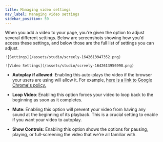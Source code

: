 ```yaml
---
title: Managing video settings
nav_label: Managing video settings
sidebar_position: 50
---
```


When you add a video to your page, you're given the option to adjust several different settings. Below are screenshots
showing how you'd access these settings, and below those are the full list of settings you can adjust.

    ![Settings](/assets/studio/screely-1642613947352.png)

    ![Video Settings](/assets/studio/screely-1642613956998.png)

- **Autoplay if allowed**: Enabling this auto-plays the video if the browser your users are using will allow it. For
  example, [here is a link to Google Chrome's policy.](https://developer.chrome.com/blog/autoplay/)

- **Loop Video**: Enabling this option forces your video to loop back to the beginning as soon as it completes.
- **Mute**: Enabling this option will prevent your video from having any sound at the beginning of its playback. This is
  a
  crucial
  setting to enable if you want your video to autoplay.
- **Show Controls**: Enabling this option shows the options for pausing, playing, or full-screening the video that we're
  all
  familiar with.



